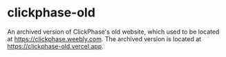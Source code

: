 # clickphase-old
 An archived version of ClickPhase's old website, which used to be located at https://clickphase.weebly.com. The archived version is located at https://clickphase-old.vercel.app.
